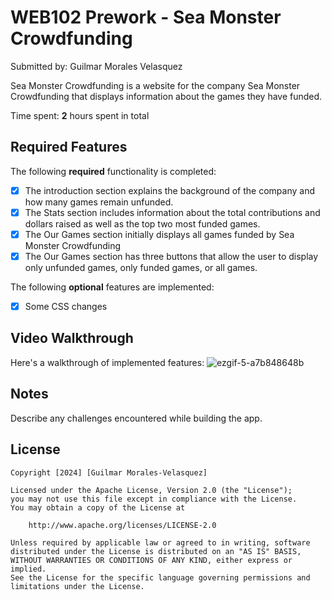 # WEB102 Prework - Sea Monster Crowdfunding

Submitted by: Guilmar Morales Velasquez

Sea Monster Crowdfunding is a website for the company Sea Monster Crowdfunding that displays information about the games they have funded.

Time spent: **2** hours spent in total

## Required Features

The following **required** functionality is completed:

* [x] The introduction section explains the background of the company and how many games remain unfunded.
* [x] The Stats section includes information about the total contributions and dollars raised as well as the top two most funded games.
* [x] The Our Games section initially displays all games funded by Sea Monster Crowdfunding
* [x] The Our Games section has three buttons that allow the user to display only unfunded games, only funded games, or all games.

The following **optional** features are implemented:

* [x] Some CSS changes

## Video Walkthrough

Here's a walkthrough of implemented features:
![ezgif-5-a7b848648b](https://github.com/user-attachments/assets/6927336a-8e3b-4f51-8fa1-c2ca85ab4ff6)


## Notes

Describe any challenges encountered while building the app.

## License

    Copyright [2024] [Guilmar Morales-Velasquez]

    Licensed under the Apache License, Version 2.0 (the "License");
    you may not use this file except in compliance with the License.
    You may obtain a copy of the License at

        http://www.apache.org/licenses/LICENSE-2.0

    Unless required by applicable law or agreed to in writing, software
    distributed under the License is distributed on an "AS IS" BASIS,
    WITHOUT WARRANTIES OR CONDITIONS OF ANY KIND, either express or implied.
    See the License for the specific language governing permissions and
    limitations under the License.
